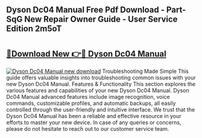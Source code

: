 ## Dyson Dc04 Manual Free Pdf Download - Part-SqG New Repair Owner Guide - User Service Edition 2m5oT

# <h2><a href="http://cf10162.oget.top/?id=Dyson+Dc04+Manual">🔗Download New 👉🔴 Dyson Dc04 Manual</a></h2>

[![Dyson Dc04 Manual new download](https://i.imgur.com/5g1atiW.png)](http://cf10162.oget.top/?id=Dyson+Dc04+Manual)
Troubleshooting Made Simple This guide offers valuable insights into troubleshooting common issues with your new Dyson Dc04 Manual. Features & Functionality This section explores the various features and capabilities of your new Dyson Dc04 Manual. Dyson Dc04 Manual advanced features include image recognition, voice commands, customizable profiles, and automatic backups, all easily controlled through the user-friendly and intuitive interface. We trust that the Dyson Dc04 Manual has been a reliable and effective resource in your efforts to master your new device. In case of any queries or concerns, please do not hesitate to reach out to our customer service team.
